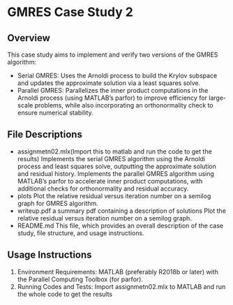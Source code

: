 # GMRES Case Study 2

## Overview
This case study aims to implement and verify two versions of the GMRES algorithm:
-	Serial GMRES:
  Uses the Arnoldi process to build the Krylov subspace and updates the approximate solution via a least squares solve.
-	Parallel GMRES: 
  Parallelizes the inner product computations in the Arnoldi process (using MATLAB’s parfor) to improve efficiency for large-scale problems, while also incorporating an orthonormality check to ensure numerical stability.

## File Descriptions
-	assignmetn02.mlx(Import this to matlab and run the code to get the results)
  Implements the serial GMRES algorithm using the Arnoldi process and least squares solve, outputting the approximate solution and residual history.
  Implements the parallel GMRES algorithm using MATLAB’s parfor to accelerate inner product computations, with additional checks for orthonormality and residual accuracy.
-	plots
  Plot the relative residual versus iteration number on a semilog graph for GMRES algorithm.
-	writeup.pdf
  a summary pdf containing a description of solutions
Plot the relative residual versus iteration number on a semilog graph.
-	README.md
  This file, which provides an overall description of the case study, file structure, and usage instructions.

## Usage Instructions
1. Environment Requirements:
  MATLAB (preferably R2018b or later) with the Parallel Computing Toolbox (for parfor).
2.	Running Codes and Tests:
  Import assignmetn02.mlx to MATLAB and run the whole code to get the results